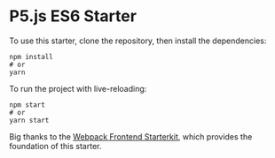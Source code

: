 # P5.js ES6 Starter

To use this starter, clone the repository, then install the
dependencies:

```
npm install
# or
yarn
```

To run the project with live-reloading:

```
npm start
# or
yarn start
```

Big thanks to the [Webpack Frontend
Starterkit](https://github.com/wbkd/webpack-starter), which provides the
foundation of this starter.
